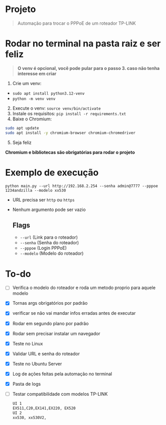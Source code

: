 # Projeto
> Automação para trocar o PPPoE de um roteador TP-LINK

# Rodar no terminal na pasta raiz e ser feliz

> **O venv é opcional, você pode pular para o passo 3. caso não tenha interesse em criar**

1. Crie um venv: 
  - `sudo apt install python3.12-venv`
  - `python -m venv venv`
2. Execute o venv: `source venv/bin/activate`
3. Instale os requisitos: `pip install -r requirements.txt`
4. Baixe o Chromium: 

``` bash 
sudo apt update
sudo apt install -y chromium-browser chromium-chromedriver
```

5. Seja feliz

**Chromium e bibliotecas são obrigatórias para rodar o projeto**

# Exemplo de execução

`python main.py --url http://192.168.2.254 --senha admin@7777 --pppoe 1234andzilla --modelo xx530`

- URL precisa ser `http` ou `https`
- Nenhum argumento pode ser vazio

  ## Flags
  - `--url` (Link para o roteador)
  - `--senha` (Senha do roteador)
  - `--pppoe` (Login PPPoE)
  - `--modelo` (Modelo do roteador)

# To-do 

- [ ] Verifica o modelo do roteador e roda um metodo proprio para aquele modelo
- [x] Tornas args obrigatórios por padrão 
- [x] verificar se não vai mandar infos erradas antes de executar
- [x] Rodar em segundo plano por padrão
- [x] Rodar sem precisar instalar um navegador
- [x] Teste no Linux
- [x] Validar URL e senha do roteador
- [x] Teste no Ubuntu Server
- [x] Log de ações feitas pela automação no terminal
- [x] Pasta de logs
- [ ] Testar compatibilidade com modelos TP-LINK 
  
  ``` bash 
  UI 1
  EX511,C20,EX141,EX220, EX520
  UI 2
  xx530, xx530V2, 
  ```